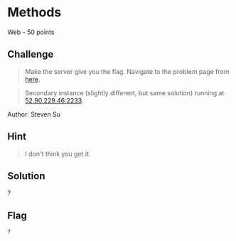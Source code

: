 # Methods
Web - 50 points

## Challenge 
> Make the server give you the flag. Navigate to the problem page from [here](http://methods.tpctf.com/).

> Secondary instance (slightly different, but same solution) running at [52.90.229.46:2233](52.90.229.46:2233).

Author: Steven Su

## Hint
> I don't think you get it.


## Solution
?

## Flag
`?`